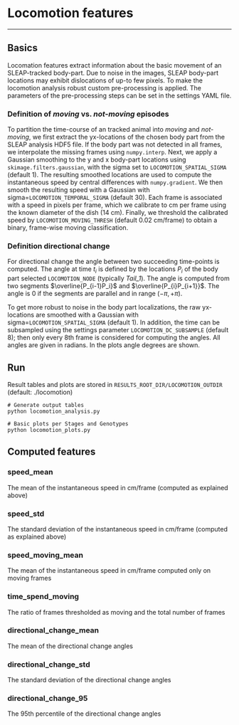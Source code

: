 # Locomotion features
---
## Basics
Locomation features extract information about the basic movement of an SLEAP-tracked body-part. Due to noise in the images, SLEAP body-part locations may exhibit dislocations of up-to few pixels. To make the locomotion analysis robust custom pre-processing is applied. The parameters of the pre-processing steps can be set in the settings YAML file.

### Definition of *moving* vs. *not-moving* episodes
To partition the time-course of an tracked animal into *moving* and *not-moving*, we first extract the yx-locations of the chosen body part from the SLEAP analysis HDF5 file. If the body part was not detected in all frames, we interpolate the missing frames using `numpy.interp`. Next, we apply a Gaussian smoothing to the y and x body-part locations using `skimage.filters.gaussian`, with the sigma set to `LOCOMOTION_SPATIAL_SIGMA` (default 1). The resulting smoothed locations are used to compute the instantaneous speed by central differences with `numpy.gradient`. We then smooth the resulting speed with a Gaussian with sigma=`LOCOMOTION_TEMPORAL_SIGMA` (default 30). Each frame is associated with a speed in pixels per frame, which we calibrate to cm per frame using the known diameter of the dish (14 cm). Finally, we threshold the calibrated speed by `LOCOMOTION_MOVING_THRESH` (default 0.02 cm/frame) to obtain a binary, frame-wise moving classification.

### Definition directional change
For directional change the angle between two succeeding time-points is computed. The angle at time $t_i$ is defined by the locations $P_i$ of the body part selected `LOCOMOTION_NODE` (typically *Tail_1*). The angle is computed from two segments $\overline{P_{i-1}P_i}$ and $\overline{P_{i}P_{i+1}}$. The angle is 0 if the segments are parallel and in range $(-\pi, +\pi)$.

To get more robust to noise in the body part localizations, the raw yx-locations are smoothed with a Gaussian with sigma=`LOCOMOTION_SPATIAL_SIGMA` (default 1). In addition, the time can be subsampled using the settings parameter `LOCOMOTION_DC_SUBSAMPLE` (default 8); then only every 8th frame is considered for computing the angles. All angles are given in radians. In the plots angle degrees are shown.

## Run
Result tables and plots are stored in `RESULTS_ROOT_DIR/LOCOMOTION_OUTDIR` (default: ./locomotion)
```
# Generate output tables
python locomotion_analysis.py

# Basic plots per Stages and Genotypes
python locomotion_plots.py
```

## Computed features

### speed_mean
The mean of the instantaneous speed in cm/frame (computed as explained above)

### speed_std
The standard deviation of the instantaneous speed in cm/frame (computed as explained above)

### speed_moving_mean
The mean of the instantaneous speed in cm/frame computed only on moving frames 

### time_spend_moving
The ratio of frames thresholded as moving and the total number of frames

### directional_change_mean
The mean of the directional change angles

### directional_change_std
The standard deviation of the directional change angles

### directional_change_95
The 95th percentile of the directional change angles